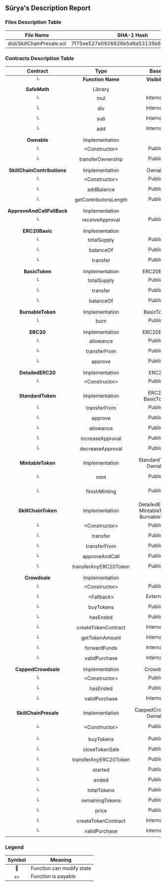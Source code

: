 ## Sūrya's Description Report

### Files Description Table


|  File Name  |  SHA-1 Hash  |
|-------------|--------------|
| dist/SkillChainPresale.sol | 7f75ee527e0926626b5d8a53135b6b4f8297c408 |


### Contracts Description Table


|  Contract  |         Type        |       Bases      |                  |                 |
|:----------:|:-------------------:|:----------------:|:----------------:|:---------------:|
|     └      |  **Function Name**  |  **Visibility**  |  **Mutability**  |  **Modifiers**  |
||||||
| **SafeMath** | Library |  |||
| └ | mul | Internal 🔒 |   | |
| └ | div | Internal 🔒 |   | |
| └ | sub | Internal 🔒 |   | |
| └ | add | Internal 🔒 |   | |
||||||
| **Ownable** | Implementation |  |||
| └ | \<Constructor\> | Public ❗️ | 🛑  | |
| └ | transferOwnership | Public ❗️ | 🛑  | onlyOwner |
||||||
| **SkillChainContributions** | Implementation | Ownable |||
| └ | \<Constructor\> | Public ❗️ | 🛑  | |
| └ | addBalance | Public ❗️ | 🛑  | onlyOwner |
| └ | getContributorsLength | Public ❗️ |   | |
||||||
| **ApproveAndCallFallBack** | Implementation |  |||
| └ | receiveApproval | Public ❗️ | 🛑  | |
||||||
| **ERC20Basic** | Implementation |  |||
| └ | totalSupply | Public ❗️ |   | |
| └ | balanceOf | Public ❗️ |   | |
| └ | transfer | Public ❗️ | 🛑  | |
||||||
| **BasicToken** | Implementation | ERC20Basic |||
| └ | totalSupply | Public ❗️ |   | |
| └ | transfer | Public ❗️ | 🛑  | |
| └ | balanceOf | Public ❗️ |   | |
||||||
| **BurnableToken** | Implementation | BasicToken |||
| └ | burn | Public ❗️ | 🛑  | |
||||||
| **ERC20** | Implementation | ERC20Basic |||
| └ | allowance | Public ❗️ |   | |
| └ | transferFrom | Public ❗️ | 🛑  | |
| └ | approve | Public ❗️ | 🛑  | |
||||||
| **DetailedERC20** | Implementation | ERC20 |||
| └ | \<Constructor\> | Public ❗️ | 🛑  | |
||||||
| **StandardToken** | Implementation | ERC20, BasicToken |||
| └ | transferFrom | Public ❗️ | 🛑  | |
| └ | approve | Public ❗️ | 🛑  | |
| └ | allowance | Public ❗️ |   | |
| └ | increaseApproval | Public ❗️ | 🛑  | |
| └ | decreaseApproval | Public ❗️ | 🛑  | |
||||||
| **MintableToken** | Implementation | StandardToken, Ownable |||
| └ | mint | Public ❗️ | 🛑  | onlyOwner canMint |
| └ | finishMinting | Public ❗️ | 🛑  | onlyOwner canMint |
||||||
| **SkillChainToken** | Implementation | DetailedERC20, MintableToken, BurnableToken |||
| └ | \<Constructor\> | Public ❗️ | 🛑  | DetailedERC20 |
| └ | transfer | Public ❗️ | 🛑  | canTransfer |
| └ | transferFrom | Public ❗️ | 🛑  | canTransfer |
| └ | approveAndCall | Public ❗️ | 🛑  | |
| └ | transferAnyERC20Token | Public ❗️ | 🛑  | onlyOwner |
||||||
| **Crowdsale** | Implementation |  |||
| └ | \<Constructor\> | Public ❗️ | 🛑  | |
| └ | \<Fallback\> | External ❗️ |  💵 | |
| └ | buyTokens | Public ❗️ |  💵 | |
| └ | hasEnded | Public ❗️ |   | |
| └ | createTokenContract | Internal 🔒 | 🛑  | |
| └ | getTokenAmount | Internal 🔒 |   | |
| └ | forwardFunds | Internal 🔒 | 🛑  | |
| └ | validPurchase | Internal 🔒 |   | |
||||||
| **CappedCrowdsale** | Implementation | Crowdsale |||
| └ | \<Constructor\> | Public ❗️ | 🛑  | |
| └ | hasEnded | Public ❗️ |   | |
| └ | validPurchase | Internal 🔒 |   | |
||||||
| **SkillChainPresale** | Implementation | CappedCrowdsale, Ownable |||
| └ | \<Constructor\> | Public ❗️ | 🛑  | CappedCrowdsale Crowdsale |
| └ | buyTokens | Public ❗️ |  💵 | |
| └ | closeTokenSale | Public ❗️ | 🛑  | onlyOwner |
| └ | transferAnyERC20Token | Public ❗️ | 🛑  | onlyOwner |
| └ | started | Public ❗️ |   | |
| └ | ended | Public ❗️ |   | |
| └ | totalTokens | Public ❗️ |   | |
| └ | remainingTokens | Public ❗️ |   | |
| └ | price | Public ❗️ |   | |
| └ | createTokenContract | Internal 🔒 | 🛑  | |
| └ | validPurchase | Internal 🔒 |   | |


### Legend

|  Symbol  |  Meaning  |
|:--------:|-----------|
|    🛑    | Function can modify state |
|    💵    | Function is payable |
